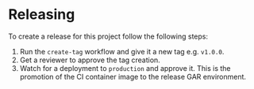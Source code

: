 # Releasing

To create a release for this project follow the following steps:

1. Run the `create-tag` workflow and give it a new tag e.g. `v1.0.0`.
2. Get a reviewer to approve the tag creation.
3. Watch for a deployment to `production` and approve it. This is the promotion of the CI container image to the release GAR environment.
